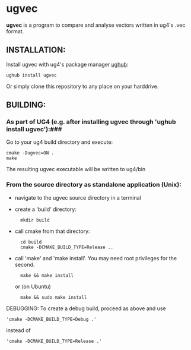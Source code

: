# ugvec #

**ugvec** is a program to compare and analyse vectors written in ug4's .vec format.

## INSTALLATION: ##
Install ugvec with ug4's package manager [ughub](https://github.com/UG4/ughub):

    ughub install ugvec

Or simply clone this repository to any place on your harddrive.


## BUILDING: ##
### As part of UG4 (e.g. after installing ugvec through 'ughub install ugvec'):###
Go to your ug4 build directory and execute:

	cmake -Dugvec=ON .
	make

The resulting ugvec executable will be written to ug4/bin


### From the source directory as standalone application (Unix): ###
- navigate to the ugvec source directory in a terminal
- create a 'build' directory:
	
		mkdir build
	
- call cmake from that directory:
	
		cd build
		cmake -DCMAKE_BUILD_TYPE=Release ..
		
- call 'make' and 'make install'. You may need root privileges for the second.

		make && make install
		
  or (on Ubuntu)
  	
		make && sudo make install


DEBUGGING:
To create a debug build, proceed as above and use

	'cmake -DCMAKE_BUILD_TYPE=Debug .'
	
instead of

	'cmake -DCMAKE_BUILD_TYPE=Release .'
